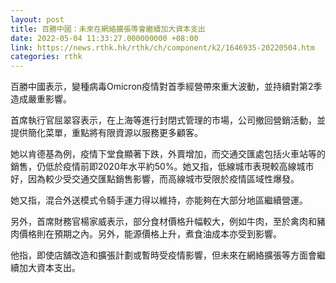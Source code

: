 ```yaml
---
layout: post
title: 百勝中國：未來在網絡擴張等會繼續加大資本支出
date: 2022-05-04 11:33:27.000000000 +08:00
link: https://news.rthk.hk/rthk/ch/component/k2/1646935-20220504.htm
categories: rthk
---
```


百勝中國表示，變種病毒Omicron疫情對首季經營帶來重大波動，並持續對第2季造成嚴重影響。

首席執行官屈翠容表示，在上海等進行封閉式管理的市場，公司撤回營銷活動，並提供簡化菜單，重點將有限資源以服務更多顧客。

她以肯德基為例，疫情下堂食顯著下跌，外賣增加，而交通交匯處包括火車站等的銷售，仍低於疫情前即2020年水平約50%。她又指，低線城市表現較高線城市好，因為較少受交通交匯點銷售影響，而高線城市受限於疫情區域性爆發。

她又指，混合外送模式令騎手運力得以維持，亦能夠在大部分地區繼續營運。

另外，首席財務官楊家威表示，部分食材價格升幅較大，例如牛肉，至於禽肉和豬肉價格則在預期之內。另外，能源價格上升，煮食油成本亦受到影響。

他指，即使店舖改造和擴張計劃或暫時受疫情影響，但未來在網絡擴張等方面會繼續加大資本支出。
